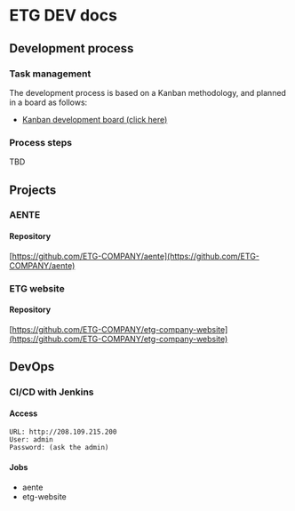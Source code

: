# ETG DEV docs

## Development process

### Task management

The development process is based on a Kanban methodology, and planned in a board as follows:

* [Kanban development board (click here)](https://github.com/orgs/ETG-COMPANY/projects/1/views/1)

### Process steps

TBD

## Projects

### AENTE

#### Repository

[https://github.com/ETG-COMPANY/aente](https://github.com/ETG-COMPANY/aente)

### ETG website

#### Repository

[https://github.com/ETG-COMPANY/etg-company-website](https://github.com/ETG-COMPANY/etg-company-website)

## DevOps

### CI/CD with Jenkins

#### Access
```
URL: http://208.109.215.200
User: admin
Password: (ask the admin)
```

#### Jobs

* aente
* etg-website